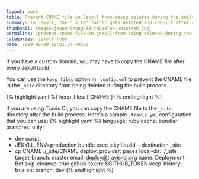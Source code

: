 ```yaml
---
layout: post
title: Prevent CNAME file in Jekyll from being deleted during the build process
summary: In Jekyll, the "_site" folder gets deleted and rebuilt after every change or build execution.
thumbnail: images/jason-leung-TAltMGNXlos-unsplash.jpg
permalink: /prevent-cname-file-in-jekyll-from-being-deleted-during-the-build-process/
categories: jekyll ruby
date: 2019-06-29 18:01:27 +0100
---
```


If you have a custom domain, you may have to copy the CNAME file after every Jekyll build.

You can use the `keep_files` option in `_config.yml` to prevent the CNAME file in the `_site` directory from being deleted during the build process.

{% highlight yaml %}
keep_files: ['CNAME']
{% endhighlight %}

If you are using Travis CI, you can copy the CNAME file to the `_site` directory after the build process. Here's a sample `.travis.yml` configuration that you can use:
{% highlight yaml %}
language: ruby
cache: bundler
branches:
  only:
  - dev
script:
  - JEKYLL_ENV=production bundle exec jekyll build --destination _site
  - cp CNAME ./_site/CNAME
deploy:
  provider: pages
  local-dir: ./_site
  target-branch: master
  email: deploy@travis-ci.org
  name: Deployment Bot
  skip-cleanup: true
  github-token: $GITHUB_TOKEN
  keep-history: true
  on:
    branch: dev
{% endhighlight %}
